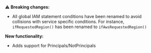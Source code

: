:warning: **Breaking changes:**

- All global IAM statement conditions have been renamed to avoid collisions with service specific conditions. For instance, `ifRequestedRegion()` has been renamed to `ifAwsRequestedRegion()`

**New functionality:**

- Adds support for Principals/NotPrincipals

